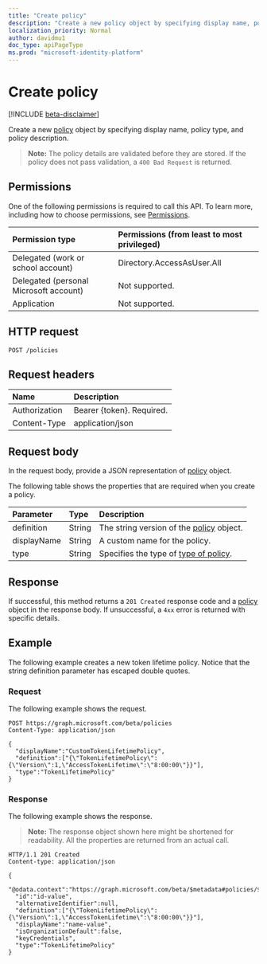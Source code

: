 ```yaml
---
title: "Create policy"
description: "Create a new policy object by specifying display name, policy type, and policy description."
localization_priority: Normal
author: davidmu1
doc_type: apiPageType
ms.prod: "microsoft-identity-platform"
---
```


# Create policy

[!INCLUDE [beta-disclaimer](../../includes/beta-disclaimer.md)]

Create a new [policy](../resources/policy.md) object by specifying display name, policy type, and policy description.

>**Note:** The policy details are validated before they are stored. If the policy does not pass validation, a `400 Bad Request` is returned.

## Permissions
One of the following permissions is required to call this API. To learn more, including how to choose permissions, see [Permissions](/graph/permissions-reference).

|Permission type      | Permissions (from least to most privileged)              |
|:--------------------|:---------------------------------------------------------|
|Delegated (work or school account) | Directory.AccessAsUser.All    |
|Delegated (personal Microsoft account) | Not supported.    |
|Application | Not supported. |

## HTTP request
<!-- { "blockType": "ignored" } -->
```http
POST /policies
```
## Request headers
| Name | Description|
|:---- |:---------- |
| Authorization | Bearer {token}. Required. |
| Content-Type | application/json |

## Request body
In the request body, provide a JSON representation of [policy](../resources/policy.md) object.

The following table shows the properties that are required when you create a policy.

| Parameter	   | Type	|Description|
|:---------------|:--------|:----------|
|definition|String|The string version of the [policy](../resources/policy.md) object.|
|displayName|String|A custom name for the policy.|
|type|String|Specifies the type of [type of policy](../resources/policy.md).|

## Response

If successful, this method returns a `201 Created` response code and a [policy](../resources/policy.md) object in the response body. If unsuccessful, a `4xx` error is returned with specific details.  

## Example
The following example creates a new token lifetime policy. Notice that the string definition parameter has escaped double quotes.

### Request
The following example shows the request.

<!-- {
  "blockType": "request",
  "name": "create_policy"
}-->
```http
POST https://graph.microsoft.com/beta/policies
Content-Type: application/json

{
  "displayName":"CustomTokenLifetimePolicy",
  "definition":["{\"TokenLifetimePolicy\":{\"Version\":1,\"AccessTokenLifetime\":\"8:00:00\"}}"],
  "type":"TokenLifetimePolicy"
}
```

### Response
The following example shows the response. 

>**Note:** The response object shown here might be shortened for readability. All the properties are returned from an actual call.

<!-- {
  "blockType": "response",
  "name": "create_policy",
  "truncated": true,
  "@odata.type": "microsoft.graph.policy"
} -->
```http
HTTP/1.1 201 Created
Content-type: application/json

{
  "@odata.context":"https://graph.microsoft.com/beta/$metadata#policies/$entity",
  "id":"id-value",
  "alternativeIdentifier":null,
  "definition":["{\"TokenLifetimePolicy\":{\"Version\":1,\"AccessTokenLifetime\":\"8:00:00\"}}"],
  "displayName":"name-value",
  "isOrganizationDefault":false,
  "keyCredentials",
  "type":"TokenLifetimePolicy"
}

```

<!-- uuid: 8fcb5dbc-d5aa-4681-8e31-b001d5168d79
2015-10-25 14:57:30 UTC -->
<!--
{
  "type": "#page.annotation",
  "description": "message: createReply",
  "keywords": "",
  "section": "documentation",
  "tocPath": "",
  "suppressions": []
}
-->
